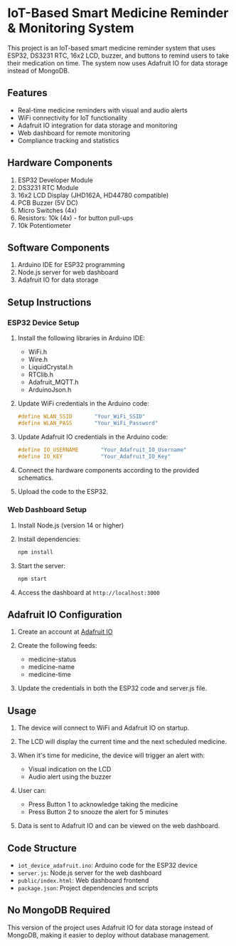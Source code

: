 # IoT-Based Smart Medicine Reminder & Monitoring System

This project is an IoT-based smart medicine reminder system that uses ESP32, DS3231 RTC, 16x2 LCD, buzzer, and buttons to remind users to take their medication on time. The system now uses Adafruit IO for data storage instead of MongoDB.

## Features

- Real-time medicine reminders with visual and audio alerts
- WiFi connectivity for IoT functionality
- Adafruit IO integration for data storage and monitoring
- Web dashboard for remote monitoring
- Compliance tracking and statistics

## Hardware Components

1. ESP32 Developer Module
2. DS3231 RTC Module
3. 16x2 LCD Display (JHD162A, HD44780 compatible)
4. PCB Buzzer (5V DC)
5. Micro Switches (4x)
6. Resistors: 10k (4x) - for button pull-ups
7. 10k Potentiometer

## Software Components

1. Arduino IDE for ESP32 programming
2. Node.js server for web dashboard
3. Adafruit IO for data storage

## Setup Instructions

### ESP32 Device Setup

1. Install the following libraries in Arduino IDE:
   - WiFi.h
   - Wire.h
   - LiquidCrystal.h
   - RTClib.h
   - Adafruit_MQTT.h
   - ArduinoJson.h

2. Update WiFi credentials in the Arduino code:
   ```cpp
   #define WLAN_SSID       "Your_WiFi_SSID"
   #define WLAN_PASS       "Your_WiFi_Password"
   ```

3. Update Adafruit IO credentials in the Arduino code:
   ```cpp
   #define IO_USERNAME       "Your_Adafruit_IO_Username"
   #define IO_KEY            "Your_Adafruit_IO_Key"
   ```

4. Connect the hardware components according to the provided schematics.

5. Upload the code to the ESP32.

### Web Dashboard Setup

1. Install Node.js (version 14 or higher)

2. Install dependencies:
   ```bash
   npm install
   ```

3. Start the server:
   ```bash
   npm start
   ```

4. Access the dashboard at `http://localhost:3000`

## Adafruit IO Configuration

1. Create an account at [Adafruit IO](https://io.adafruit.com/)

2. Create the following feeds:
   - medicine-status
   - medicine-name
   - medicine-time

3. Update the credentials in both the ESP32 code and server.js file.

## Usage

1. The device will connect to WiFi and Adafruit IO on startup.

2. The LCD will display the current time and the next scheduled medicine.

3. When it's time for medicine, the device will trigger an alert with:
   - Visual indication on the LCD
   - Audio alert using the buzzer

4. User can:
   - Press Button 1 to acknowledge taking the medicine
   - Press Button 2 to snooze the alert for 5 minutes

5. Data is sent to Adafruit IO and can be viewed on the web dashboard.

## Code Structure

- `iot_device_adafruit.ino`: Arduino code for the ESP32 device
- `server.js`: Node.js server for the web dashboard
- `public/index.html`: Web dashboard frontend
- `package.json`: Project dependencies and scripts

## No MongoDB Required

This version of the project uses Adafruit IO for data storage instead of MongoDB, making it easier to deploy without database management.